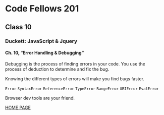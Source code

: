 # Code Fellows 201

## Class 10

### Duckett: JavaScript & Jquery

#### Ch. 10, “Error Handling & Debugging”

Debugging is the process of finding errors in your code. You use the process of deduction to determine and fix the bug.

Knowing the different types of errors will make you find bugs faster.

`Error`
`SyntaxError`
`ReferenceError`
`TypeError`
`RangeError`
`URIError`
`EvalError`

Browser dev tools are your friend.

[HOME PAGE](https://getullrichordietrying.github.io/reading-notes/)
